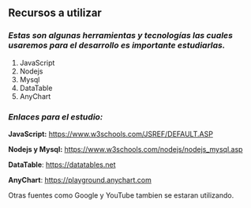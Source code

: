 ## Recursos a utilizar 


### _Estas son algunas herramientas y tecnologías las cuales usaremos para el desarrollo es importante estudiarlas._

1. JavaScript 
2. Nodejs
3. Mysql
4. DataTable
5. AnyChart

### _Enlaces para el estudio:_

__JavaScript:__ https://www.w3schools.com/JSREF/DEFAULT.ASP

__Nodejs y Mysql:__ https://www.w3schools.com/nodejs/nodejs_mysql.asp 

__DataTable__: https://datatables.net

__AnyChart__: https://playground.anychart.com

Otras fuentes como Google y YouTube tambien se estaran utilizando.